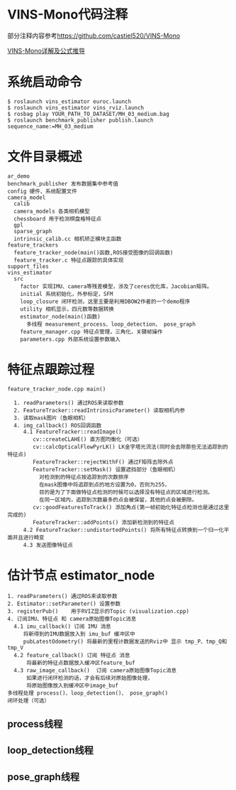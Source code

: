# VINS-Mono代码注释
部分注释内容参考<a href="https://github.com/castiel520/VINS-Mono" target="_blank">https://github.com/castiel520/VINS-Mono</a>
  
[VINS-Mono详解及公式推导](https://github.com/QingSimon/VINS-Mono-code-annotation/blob/master/VINS-Mono%E8%AF%A6%E8%A7%A3.pdf)

# 系统启动命令
    $ roslaunch vins_estimator euroc.launch
    $ roslaunch vins_estimator vins_rviz.launch 
    $ rosbag play YOUR_PATH_TO_DATASET/MH_03_medium.bag 
    $ roslaunch benchmark_publisher publish.launch  sequence_name:=MH_03_medium

# 文件目录概述
    ar_demo
    benchmark_publisher 发布数据集中参考值
    config 硬件、系统配置文件
    camera_model
      calib
      camera_models 各类相机模型
      chessboard 用于检测棋盘格特征点
      gpl
      sparse_graph
      intrinsic_calib.cc 相机矫正模块主函数
    feature_trackers
      feature_tracker_node(main()函数,ROS接受图像的回调函数)
      feature_tracker.c 特征点跟踪的具体实现
    support_files
    vins_estimator
      src
        factor 实现IMU、camera等残差模型，涉及了ceres优化库，Jacobian矩阵。
        initial 系统初始化，外参标定，SFM
        loop_closure 闭环检测，这里主要是利用DBOW2作者的一个demo程序
        utility 相机显示，四元数等数据转换
        estimator_node(main()函数)
          多线程 measurement_process、loop_detection、 pose_graph
        feature_manager.cpp 特征点管理，三角化，关键帧操作
        parameters.cpp 外部系统设置参数输入

# 特征点跟踪过程
    feature_tracker_node.cpp main()

      1. readParameters() 通过ROS来读取参数
      2. FeatureTracker::readIntrinsicParameter() 读取相机内参
      3. 读取mask图片（鱼眼相机）
      4. img_callback() ROS回调函数
         4.1 FeatureTracker::readImage()
            cv::createCLAHE() 直方图均衡化（可选）
            cv::calcOpticalFlowPyrLK() LK金字塔光流法(同时会去除那些无法追踪到的特征点)
            FeatureTracker::rejectWithF() 通过F矩阵去除外点
            FeatureTracker::setMask() 设置遮挡部分（鱼眼相机）
              对检测到的特征点按追踪到的次数排序
              在mask图像中将追踪到点的地方设置为0，否则为255，
              目的是为了下面做特征点检测的时候可以选择没有特征点的区域进行检测。
              在同一区域内，追踪到次数最多的点会被保留，其他的点会被删除。
            cv::goodFeaturesToTrack() 添加角点(第一帧初始化特征点检测也是通过这里完成的)
            FeatureTracker::addPoints() 添加新检测到的特征点
         4.2 FeatureTracker::undistortedPoints() 将所有特征点转换到一个归一化平面并且进行畸变
         4.3 发送图像特征点

# 估计节点 estimator_node
    1. readParameters() 通过ROS来读取参数
    2. Estimator::setParameter() 设置参数
    3. registerPub()    用于RVIZ显示的Topic (visualization.cpp)
    4. 订阅IMU、特征点 和 camera原始图像Topic消息
      4.1 imu_callback() 订阅 IMU 消息
         将新得到的IMU数据放入到 imu_buf 缓冲区中
         pubLatestOdometry() 将最新的里程计数据发送的Rviz中 显示 tmp_P、tmp_Q和tmp_V
      4.2 feature_callback() 订阅 特征点 消息
          将最新的特征点数据放入缓冲区feature_buf
      4.3 raw_image_callback()  订阅 camera原始图像Topic消息 
          如果进行闭环检测的话，才会有后续对原始图像处理，
          将原始图像放入到缓冲区中image_buf
    多线程处理 process()、loop_detection()、 pose_graph()
    闭环处理（可选）

## process线程



## loop_detection线程




## pose_graph线程




